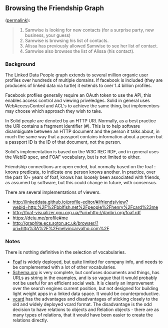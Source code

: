 ## Browsing the Friendship Graph

([permalink](https://www.w3.org/wiki/Socialwg/Social_API/User_stories#Browsing_the_Friendship_Graph)):


> 1. Samwise is looking for new contacts (for a surprise party, new business, your guess)
> 2. Samwise is browsing his list of contacts.
> 3. Alissa has previously allowed Samwise to see her list of contact.
> 4. Samwise also browses the list of Alissa (his contact).

### Background

The Linked Data People graph extends to several million organic user profiles over hundreds of multiple domains.  If facebook is included (they are producers of linked data via turtle) it extends to over 1.4 billion profiles.  

Facebook profiles generally require an OAuth token to use the API, this enables access control and viewing priveledges.  Solid in general uses WebAccessControl and ACL's to achieve the same thing, but implementors may choose which approach they wish to take.

In Solid people are denoted by an HTTP URI.  Normally, as a best practice the URI contains a fragment identifier (#).  This is to help software disambiguate between an HTTP document and the person it talks about, in much the same way that a passport contains information about a person but a passport ID is the ID of that document, not the person.

Solid's implementation is based on the W3C REC RDF, and in general uses the WebID spec, and FOAF vocabulary, but is not limited to either.

Friendship connections are open ended, but normally based on the foaf : knows predicate, to indicate one person knows another.  In practice, over the past 10+ years of foaf, knows has loosely been associated with friends, as assumed by software, but this could change in future, with consensus.

There are several implementations of viewers.

* http://linkeddata.github.io/profile-editor/#/friends/view?webid=http:%2F%2Fbblfish.net%2Fpeople%2Fhenry%2Fcard%23me
* http://foaf-visualizer.gnu.org.ua/?uri=http://danbri.org/foaf.rdf
* https://deiu.me/profile#me
* http://graphite.ecs.soton.ac.uk/browser/?uri=http%3A%2F%2Fmelvincarvalho.com%2F

### Notes

There is nothing definitive in the selection of vocabularies. 
 
  * [Foaf](http://xmlns.com/foaf/0.1/) is widely deployed, but quite limited for company info, and needs to be complemented with a lot of other vocabularies.
  * [Schema.org](https://schema.org/) is very complete, but confuses documents and things, has URLs as string in the examples, and is so vague that it would probably not be useful for an efficient social web. It is clearly an improvement over the search engines current position, but not designed for building light weight apps in a linked data space. It would be counterproductive.
  * [vcard](http://www.w3.org/TR/vcard-rdf/) has the advantages and disadvantages of sticking closely to the old and widely deployed vcard format. The disadvantage is the odd decision to have relations to objects and Relation objects - there are as many types of relations, that it would have been easier to create the relations directly.
